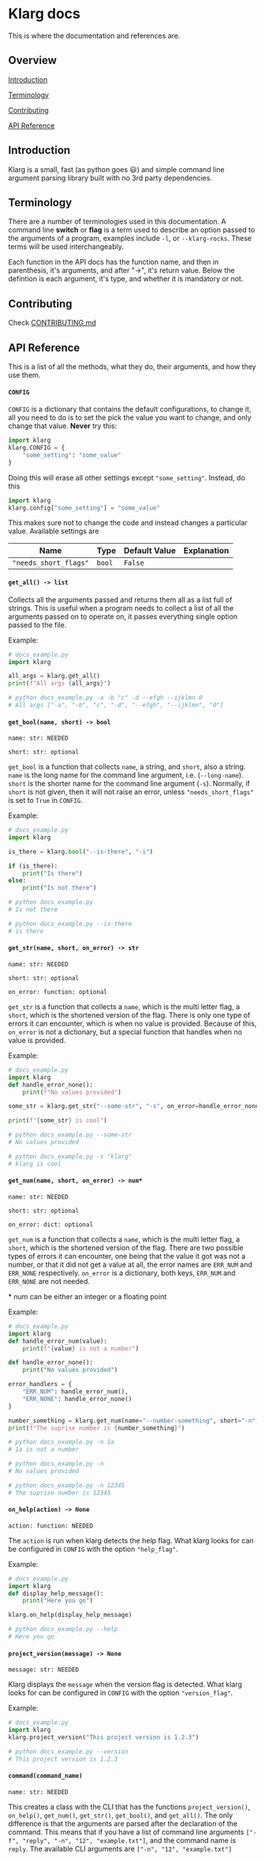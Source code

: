 # Klarg docs

This is where the documentation and references are.

## Overview
[Introduction](#Introduction)

[Terminology](#Terminology)

[Contributing](#Contributing)

[API Reference](#api-reference)


## Introduction
Klarg is a small, fast (as python goes 😃) and simple command line argument parsing library built with no 3rd party dependencies.


## Terminology
There are a number of terminologies used in this documentation. A command line **switch** or **flag** is a term used to describe an option passed to the arguments of a program, examples include `-l`, or `--klarg-rocks`. These terms will be used interchangeably.

Each function in the API docs has the function name, and then in parenthesis, it's arguments, and after "->", it's return value.
Below the defintion is each argument, it's type, and whether it is mandatory or not.

## Contributing
Check [CONTRIBUTING.md](CONTRIBUTING.md)


## API Reference
This is a list of all the methods, what they do, their arguments, and how they use them.

#### `CONFIG`
`CONFIG` is a dictionary that contains the default configurations, to change it, all you need to do is to set the pick the value you want to change, and only change that value. **Never** try this:

```py
import klarg
klarg.CONFIG = {
    "some_setting": "some_value"
}
```

Doing this will erase all other settings except `"some_setting"`. Instead, do this

```py
import klarg
klarg.config["some_setting"] = "some_value"
```

This makes sure not to change the code and instead changes a particular value. Available settings are

Name | Type | Default Value | Explanation
-----|------|---------------|-------------
`"needs_short_flags"`| `bool` | `False` | 


#### `get_all() -> list`
Collects all the arguments passed and returns them all as a list full of strings. This is useful when a program needs to collect a list of all the arguments passed on to operate on, it passes everything single option passed to the file.

Example:
```py
# docs_example.py
import klarg

all_args = klarg.get_all()
print(f"All args {all_args}")

# python docs_example.py -a -b "c" -d --efgh --ijklmn 0
# All args ["-a", "-b", "c", "-d", "--efgh", "--ijklmn", "0"]
```

#### `get_bool(name, short) -> bool`
`name: str: NEEDED`

`short: str: optional`

`get_bool` is a function that collects `name`, a string, and `short`, also a string. `name` is the long name for the command line argument, i.e. (`--long-name`). `short` is the shorter name for the command line argument (`-s`). Normally, if `short` is not given, then it will not raise an error, unless `"needs_short_flags"` is set to `True` in `CONFIG`.

Example:
```py
# docs_example.py
import klarg

is_there = klarg.bool("--is-there", "-i")

if (is_there):
    print("Is there")
else:
    print("Is not there")

# python docs_example.py 
# Is not there

# python docs_example.py --is-there
# is there
```

#### `get_str(name, short, on_error) -> str`
`name: str: NEEDED`

`short: str: optional`

`on_error: function: optional`

`get_str` is a function that collects a `name`, which is the multi letter flag, a `short`, which is the shortened version of the flag. There is only one type of errors it can encounter, which is when no value is provided. Because of this, `on_error` is not a dictionary, but a special function that handles when no value is provided.

Example:
```py
# docs_example.py
import klarg
def handle_error_none():
    print(f"No values provided")

some_str = klarg.get_str("--some-str", "-s", on_error=handle_error_none)

print(f"{some_str} is cool")

# python docs_example.py --some-str
# No values provided

# python docs_example.py -s "klarg"
# klarg is cool
```

#### `get_num(name, short, on_error) -> num*`
`name: str: NEEDED`

`short: str: optional`

`on_error: dict: optional`

`get_num` is a function that collects a `name`, which is the multi letter flag, a `short`, which is the shortened version of the flag. There are two possible types of errors it can encounter, one being that the value it got was not a number, or that it did not get a value at all, the error names are `ERR_NUM` and `ERR_NONE` respectively. `on_error` is a dictionary, both keys, `ERR_NUM` and `ERR_NONE` are not needed. 

\* num can be either an integer or a floating point

Example:
```py
# docs_example.py
import klarg
def handle_error_num(value):
    print(f"{value} is not a number")

def handle_error_none():
    print("No values provided")

error_handlers = {
    "ERR_NUM": handle_error_num(),
    "ERR_NONE": handle_error_none()
}

number_something = klarg.get_num(name="--number-something", short="-n", on_error=error_handlers)
print(f"The suprise number is {number_something}")

# python docs_example.py -n 1a
# 1a is not a number

# python docs_example.py -n 
# No values provided

# python docs_example.py -n 12345
# The suprise number is 12345
```

#### `on_help(action) -> None`
`action: function: NEEDED`

The `action` is run when klarg detects the help flag. What klarg looks for can be configured in `CONFIG` with the option `"help_flag"`.

Example:
```py
# docs_example.py
import klarg
def display_help_message():
    print("Here you go")

klarg.on_help(display_help_message)

# python docs_example.py --help
# Here you go
```

#### `project_version(message) -> None`
`message: str: NEEDED`

Klarg displays the `message` when the version flag is detected. What klarg looks for can be configured in `CONFIG` with the option `"version_flag"`.

Example:
```py
# docs_example.py
import klarg
klarg.project_version("This project version is 1.2.3")

# python docs_example.py --version
# This project version is 1.2.3
```


#### `command(command_name)`
`name: str: NEEDED`

This creates a class with the CLI that has the functions `project_version()`, `on_help()`, `get_num()`, `get_str()`, `get_bool()`, and `get_all()`. The only difference is that the arguments are parsed after the declaration of the command. This means that if you have a list of command line arguments `["-f", "reply", "-n", "12", "example.txt"]`, and the command name is `reply`. The available CLI arguments are `["-n", "12", "example.txt"]`